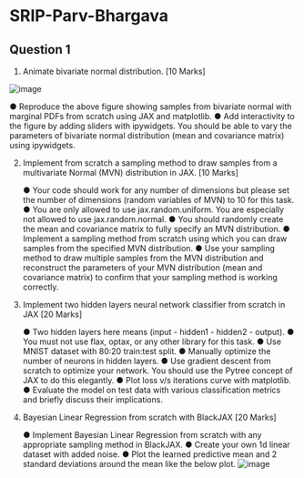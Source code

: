 # SRIP-Parv-Bhargava

## Question 1 
1.	Animate bivariate normal distribution. [10 Marks]

![image](https://user-images.githubusercontent.com/58410910/162581501-880242cd-d074-4e49-bc46-dc98ebaf94cd.png)

   ●	Reproduce the above figure showing samples from bivariate normal with marginal PDFs from scratch using JAX and matplotlib.
   ●	Add interactivity to the figure by adding sliders with ipywidgets. You should be able to vary the parameters of bivariate normal distribution (mean and                 covariance matrix) using ipywidgets.

2.	Implement from scratch a sampling method to draw samples from a multivariate Normal (MVN) distribution in JAX. [10 Marks]

    ●	Your code should work for any number of dimensions but please set the number of dimensions (random variables of MVN) to 10 for this task.
    ●	You are only allowed to use jax.random.uniform. You are especially not allowed to use jax.random.normal.
    ●	You should randomly create the mean and covariance matrix to fully specify an MVN distribution.
    ●	Implement a sampling method from scratch using which you can draw samples from the specified MVN distribution.
    ●	Use your sampling method to draw multiple samples from the MVN distribution and reconstruct the parameters of your MVN distribution (mean and covariance matrix)       to confirm that your sampling method is working correctly.

3.	Implement two hidden layers neural network classifier from scratch in JAX [20 Marks]

    ●	Two hidden layers here means (input - hidden1 - hidden2 - output).
    ●	You must not use flax, optax, or any other library for this task.
    ●	Use MNIST dataset with 80:20 train:test split.
    ●	Manually optimize the number of neurons in hidden layers.
    ●	Use gradient descent from scratch to optimize your network. You should use the Pytree concept of JAX to do this elegantly.
    ●	Plot loss v/s iterations curve with matplotlib.
    ●	Evaluate the model on test data with various classification metrics and briefly discuss their implications.

4.	Bayesian Linear Regression from scratch with BlackJAX [20 Marks]

    ●	Implement Bayesian Linear Regression from scratch with any appropriate sampling method in BlackJAX.
    ●	Create your own 1d linear dataset with added noise.
    ●	Plot the learned predictive mean and 2 standard deviations around the mean like the below plot.
    ![image](https://user-images.githubusercontent.com/58410910/162581527-6a9c6f2c-f601-4603-8db6-3b741ce7fd00.png)
